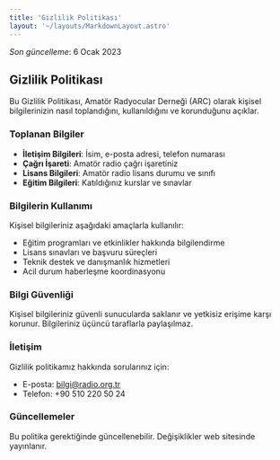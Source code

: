 ```yaml
---
title: 'Gizlilik Politikası'
layout: '~/layouts/MarkdownLayout.astro'
---
```


_Son güncelleme_: 6 Ocak 2023

## Gizlilik Politikası

Bu Gizlilik Politikası, Amatör Radyocular Derneği (ARC) olarak kişisel bilgilerinizin nasıl toplandığını, kullanıldığını ve korunduğunu açıklar.

### Toplanan Bilgiler

- **İletişim Bilgileri**: İsim, e-posta adresi, telefon numarası
- **Çağrı İşareti**: Amatör radio çağrı işaretiniz
- **Lisans Bilgileri**: Amatör radio lisans durumu ve sınıfı
- **Eğitim Bilgileri**: Katıldığınız kurslar ve sınavlar

### Bilgilerin Kullanımı

Kişisel bilgileriniz aşağıdaki amaçlarla kullanılır:

- Eğitim programları ve etkinlikler hakkında bilgilendirme
- Lisans sınavları ve başvuru süreçleri
- Teknik destek ve danışmanlık hizmetleri
- Acil durum haberleşme koordinasyonu

### Bilgi Güvenliği

Kişisel bilgileriniz güvenli sunucularda saklanır ve yetkisiz erişime karşı korunur. Bilgileriniz üçüncü taraflarla paylaşılmaz.

### İletişim

Gizlilik politikamız hakkında sorularınız için:
- E-posta: bilgi@radio.org.tr
- Telefon: +90 510 220 50 24

### Güncellemeler

Bu politika gerektiğinde güncellenebilir. Değişiklikler web sitesinde yayınlanır.